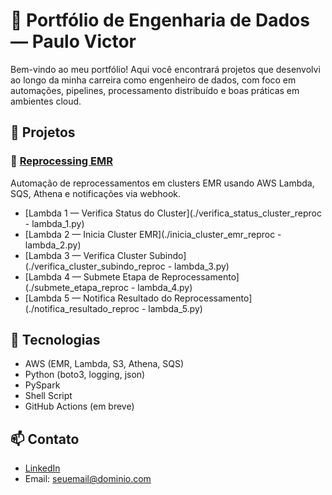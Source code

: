 # 💼 Portfólio de Engenharia de Dados — Paulo Victor

Bem-vindo ao meu portfólio! Aqui você encontrará projetos que desenvolvi ao longo da minha carreira como engenheiro de dados, com foco em automações, pipelines, processamento distribuído e boas práticas em ambientes cloud.

## 📂 Projetos

### 🔁 [Reprocessing EMR](./emr-reprocessing/)
Automação de reprocessamentos em clusters EMR usando AWS Lambda, SQS, Athena e notificações via webhook.

- [Lambda 1 — Verifica Status do Cluster](./verifica_status_cluster_reproc - lambda_1.py)
- [Lambda 2 — Inicia Cluster EMR](./inicia_cluster_emr_reproc - lambda_2.py)
- [Lambda 3 — Verifica Cluster Subindo](./verifica_cluster_subindo_reproc - lambda_3.py)
- [Lambda 4 — Submete Etapa de Reprocessamento](./submete_etapa_reproc - lambda_4.py)
- [Lambda 5 — Notifica Resultado do Reprocessamento](./notifica_resultado_reproc - lambda_5.py)


## 🧠 Tecnologias
- AWS (EMR, Lambda, S3, Athena, SQS)
- Python (boto3, logging, json)
- PySpark
- Shell Script
- GitHub Actions (em breve)

## 📫 Contato
- [LinkedIn](https://www.linkedin.com/in/seu-perfil)
- Email: seuemail@dominio.com
